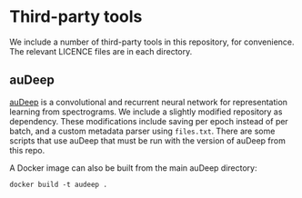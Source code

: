 # Third-party tools
We include a number of third-party tools in this repository, for
convenience. The relevant LICENCE files are in each directory.

## auDeep
[auDeep](https://github.com/auDeep/auDeep) is a convolutional and
recurrent neural network for representation learning from spectrograms.
We include a slightly modified repository as dependency. These
modifications include saving per epoch instead of per batch, and a
custom metadata parser using `files.txt`. There are some scripts that
use auDeep that must be run with the version of auDeep from this repo.

A Docker image can also be built from the main auDeep directory:
```
docker build -t audeep .
```
